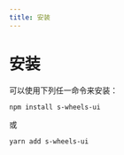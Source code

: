 ```yaml
---
title: 安装
---
```


# 安装
可以使用下列任一命令来安装：
````sh
npm install s-wheels-ui
````
或
````sh
yarn add s-wheels-ui
````
